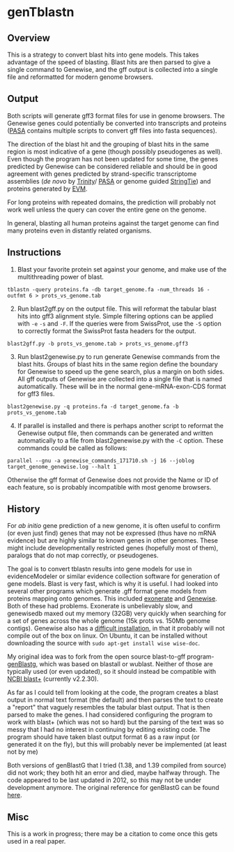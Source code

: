 # genTblastn

## Overview
This is a strategy to convert blast hits into gene models. This takes advantage of the speed of blasting. Blast hits are then parsed to give a single command to Genewise, and the gff output is collected into a single file and reformatted for modern genome browsers.

## Output
Both scripts will generate gff3 format files for use in genome browsers. The Genewise genes could potentially be converted into transcripts and proteins ([PASA](https://github.com/PASApipeline/PASApipeline/tree/master/misc_utilities) contains multiple scripts to convert gff files into fasta sequences).

The direction of the blast hit and the grouping of blast hits in the same region is most indicative of a gene (though possibly pseudogenes as well). Even though the program has not been updated for some time, the genes predicted by Genewise can be considered reliable and should be in good agreement with genes predicted by strand-specific transcriptome assemblies (*de novo* by [Trinity](http://trinityrnaseq.github.io/)/ [PASA](https://github.com/PASApipeline/) or genome guided [StringTie](http://ccb.jhu.edu/software/stringtie/)) and proteins generated by [EVM](http://evidencemodeler.sourceforge.net/). 

For long proteins with repeated domains, the prediction will probably not work well unless the query can cover the entire gene on the genome.

In general, blasting all human proteins against the target genome can find many proteins even in distantly related organisms.

## Instructions
1) Blast your favorite protein set against your genome, and make use of the multithreading power of blast.

  `tblastn -query proteins.fa -db target_genome.fa -num_threads 16 -outfmt 6 > prots_vs_genome.tab`

2) Run blast2gff.py on the output file. This will reformat the tabular blast hits into gff3 alignment style. Simple filtering options can be applied with `-e` `-s` and `-F`. If the queries were from SwissProt, use the `-S` option to correctly format the SwissProt fasta headers for the output.

  `blast2gff.py -b prots_vs_genome.tab > prots_vs_genome.gff3`

3) Run blast2genewise.py to run generate Genewise commands from the blast hits. Groups of blast hits in the same region define the boundary for Genewise to speed up the gene search, plus a margin on both sides. All gff outputs of Genewise are collected into a single file that is named automatically. These will be in the normal gene-mRNA-exon-CDS format for gff3 files.

  `blast2genewise.py -q proteins.fa -d target_genome.fa -b prots_vs_genome.tab`
  
4) If parallel is installed and there is perhaps another script to reformat the Genewise output file, then commands can be generated and written automatically to a file from blast2genewise.py with the `-C` option. These commands could be called as follows:

  `parallel --gnu -a genewise_commands_171710.sh -j 16 --joblog target_genome_genewise.log --halt 1`
  
  Otherwise the gff format of Genewise does not provide the Name or ID of each feature, so is probably incompatible with most genome browsers.

## History
For *ab initio* gene prediction of a new genome, it is often useful to confirm (or even just find) genes that may not be expressed (thus have no mRNA evidence) but are highly similar to known genes in other genomes. These might include developmentally restricted genes (hopefully most of them), paralogs that do not map correctly, or pseudogenes.

The goal is to convert tblastn results into gene models for use in evidenceModeler or similar evidence collection software for generation of gene models. Blast is very fast, which is why it is useful. I had looked into several other programs which generate .gff format gene models from proteins mapping onto genomes. This included [exonerate](https://www.ebi.ac.uk/~guy/exonerate/) and [Genewise](http://dendrome.ucdavis.edu/resources/tooldocs/wise2/doc_wise2.html). Both of these had problems. Exonerate is unbelievably slow, and genewisedb maxed out my memory (32GB) very quickly when searching for a set of genes across the whole genome (15k prots vs. 150Mb genome contigs). Genewise also has a [difficult installation](http://ninebysix.blogspot.de/2012/11/quick-note-genewise-and-glib.html), in that it probably will not compile out of the box on linux. On Ubuntu, it can be installed without downloading the source with `sudo apt-get install wise wise-doc`.

My original idea was to fork from the open source blast-to-gff program- [genBlastg](http://genome.sfu.ca/genblast/download.html), which was based on blastall or wublast. Neither of those are typically used (or even updated), so it should instead be compatible with [NCBI blast+](http://blast.ncbi.nlm.nih.gov/Blast.cgi?PAGE_TYPE=BlastDocs&DOC_TYPE=Download) (currently v2.2.30).

As far as I could tell from looking at the code, the program creates a blast output in normal text format (the default) and then parses the text to create a "report" that vaguely resembles the tabular blast output. That is then parsed to make the genes. I had considered configuring the program to work with blast+ (which was not so hard) but the parsing of the text was so messy that I had no interest in continuing by editing existing code. The program should have taken blast output format 6 as a raw input (or generated it on the fly), but this will probably never be implemented (at least not by me)

Both versions of genBlastG that I tried (1.38, and 1.39 compiled from source) did not work; they both hit an error and died, maybe halfway through. The code appeared to be last updated in 2012, so this may not be under development anymore. The original reference for genBlastG can be found [here](http://bioinformatics.oxfordjournals.org/content/27/15/2141.full).

## Misc
This is a work in progress; there may be a citation to come once this gets used in a real paper.

